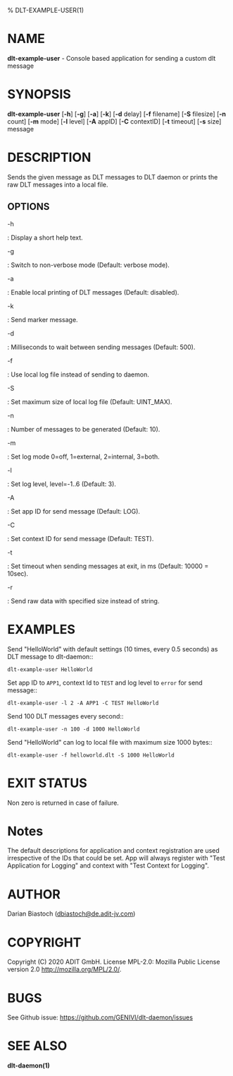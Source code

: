 % DLT-EXAMPLE-USER(1)

# NAME

**dlt-example-user** - Console based application for sending a custom dlt message

# SYNOPSIS

**dlt-example-user** \[**-h**\] \[**-g**\] \[**-a**\] \[**-k**\] \[**-d** delay\] \[**-f** filename\] \[**-S** filesize\] \[**-n** count\] \[**-m** mode\] \[**-l** level\] \[**-A** appID\] \[**-C** contextID\] \[**-t** timeout\] \[**-s** size\] message

# DESCRIPTION

Sends the given message as DLT messages to DLT daemon or prints the raw DLT messages into a local file.

## OPTIONS

-h

: Display a short help text.

-g

: Switch to non-verbose mode (Default: verbose mode).

-a

: Enable local printing of DLT messages (Default: disabled).

-k

: Send marker message.

-d

: Milliseconds to wait between sending messages (Default: 500).

-f

: Use local log file instead of sending to daemon.

-S

: Set maximum size of local log file (Default: UINT\_MAX).

-n

: Number of messages to be generated (Default: 10).

-m

: Set log mode 0=off, 1=external, 2=internal, 3=both.

-l

: Set log level, level=-1..6 (Default: 3).

-A

: Set app ID for send message (Default: LOG).

-C

: Set context ID for send message (Default: TEST).

-t

: Set timeout when sending messages at exit, in ms (Default: 10000 = 10sec).

-r

: Send raw data with specified size instead of string.


# EXAMPLES

Send "HelloWorld" with default settings (10 times, every 0.5 seconds) as DLT message to dlt-daemon::

    dlt-example-user HelloWorld

Set app ID to `APP1`, context Id to `TEST` and log level to `error` for send message::

    dlt-example-user -l 2 -A APP1 -C TEST HelloWorld

Send 100 DLT messages every second::

    dlt-example-user -n 100 -d 1000 HelloWorld

Send "HelloWorld" can log to local file with maximum size 1000 bytes::

    dlt-example-user -f helloworld.dlt -S 1000 HelloWorld

# EXIT STATUS

Non zero is returned in case of failure.

# Notes

The default descriptions for application and context registration are used irrespective of the IDs that could be set. App will always register with "Test Application for Logging" and context with "Test Context for Logging".

# AUTHOR

Darian Biastoch (dbiastoch@de.adit-jv.com)

# COPYRIGHT

Copyright (C) 2020 ADIT GmbH. License MPL-2.0: Mozilla Public License version 2.0 <http://mozilla.org/MPL/2.0/>.

# BUGS

See Github issue: <https://github.com/GENIVI/dlt-daemon/issues>

# SEE ALSO

**dlt-daemon(1)**
